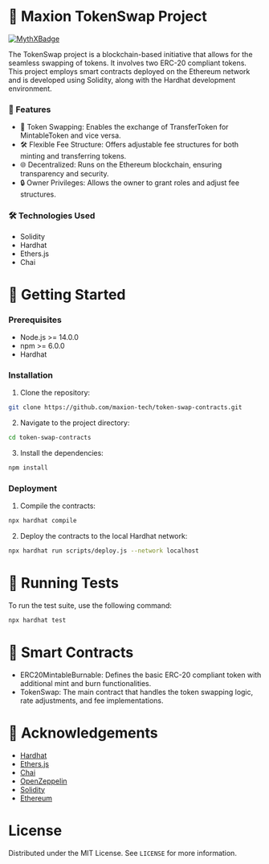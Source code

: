 # 🔄 Maxion TokenSwap Project
[![MythXBadge](https://badgen.net/https/api.mythx.io/v1/projects/cac9d71a-34ae-4b54-8fc3-c90bfdd50e18/badge/data?cache=300&icon=https://raw.githubusercontent.com/ConsenSys/mythx-github-badge/main/logo_white.svg)](https://docs.mythx.io/dashboard/github-badges)

The TokenSwap project is a blockchain-based initiative that allows for the seamless swapping of tokens. It involves two ERC-20 compliant tokens. This project employs smart contracts deployed on the Ethereum network and is developed using Solidity, along with the Hardhat development environment.

### 🌟 Features
- 🔄 Token Swapping: Enables the exchange of TransferToken for MintableToken and vice versa.
- 🛠️ Flexible Fee Structure: Offers adjustable fee structures for both minting and transferring tokens.
- 🌐 Decentralized: Runs on the Ethereum blockchain, ensuring transparency and security.
- 🔒 Owner Privileges: Allows the owner to grant roles and adjust fee structures.

### 🛠️ Technologies Used
- Solidity
- Hardhat
- Ethers.js
- Chai

# 🚀 Getting Started
### Prerequisites
- Node.js >= 14.0.0
- npm >= 6.0.0
- Hardhat

### Installation
1. Clone the repository:
```bash
git clone https://github.com/maxion-tech/token-swap-contracts.git
```
2. Navigate to the project directory:
```bash
cd token-swap-contracts
```
3. Install the dependencies:
```bash
npm install
```

### Deployment
1. Compile the contracts:
```bash
npx hardhat compile
```
2. Deploy the contracts to the local Hardhat network:
```bash
npx hardhat run scripts/deploy.js --network localhost
```

# 🧪 Running Tests
To run the test suite, use the following command:
```bash
npx hardhat test
```

# 📜 Smart Contracts

- ERC20MintableBurnable: Defines the basic ERC-20 compliant token with additional mint and burn functionalities.
- TokenSwap: The main contract that handles the token swapping logic, rate adjustments, and fee implementations.

# 🙏 Acknowledgements
- [Hardhat](https://hardhat.org/)
- [Ethers.js](https://docs.ethers.io/v5/)
- [Chai](https://www.chaijs.com/)
- [OpenZeppelin](https://openzeppelin.com/)
- [Solidity](https://docs.soliditylang.org/en/v0.8.7/)
- [Ethereum](https://ethereum.org/en/)

# License
Distributed under the MIT License. See `LICENSE` for more information.